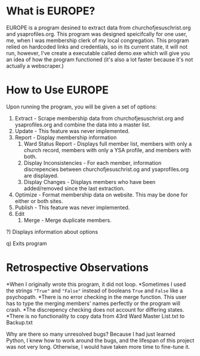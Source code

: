 # What is EUROPE?

EUROPE is a program desined to extract data from churchofjesuschrist.org and ysaprofiles.org. This program was designed speicifcally for one user, me, when I was membership clerk of my local congregation. This program relied on hardcoded links and credentials, so in its current state, it will not run, however, I've create a executable called demo.exe which will give you an idea of how the program functioned (it's also a lot faster because it's not actually a webscraper.)

# How to Use EUROPE

Upon running the program, you will be given a set of options:

1) Extract - Scrape membership data from churchofjesuschrist.org and ysaprofiles.org and combine the data into a master list.
2) Update - This feature was never implemented.
3) Report - Display membership information
    1) Ward Status Report - Displays full member list, members with only a church record, members with only a YSA profile, and members with both.
    2) Display Inconsistencies - For each member, information discrepencies between churchofjesuschrist.og and ysaprofiles.org are displayed.
    3) Display Changes - Displays members who have been added/removed since the last extraction.
4) Optimize - Format membership data on website. This may be done for either or both sites.
5) Publish - This feature was never implemented.
6) Edit
   1) Merge - Merge duplicate members.
    
?) Displays information about options

q) Exits program

# Retrospective Observations

*When I originally wrote this program, it did not loop.
*Sometimes I used the strings `"True"` and `"False"` instead of booleans `True` and `False` like a psychopath.
*There is no error checking in the merge function. This user has to type the merging members' names perfectly or the program will crash.
*The discrepency checking does not account for differing states.
*There is no functionality to copy data from 43rd Ward Master List.txt to Backup.txt

Why are there so many unresolved bugs? Because I had just learned Python, I knew how to work around the bugs, and the lifespan of this project was not very long. Otherwise, I would have taken more time to fine-tune it.



